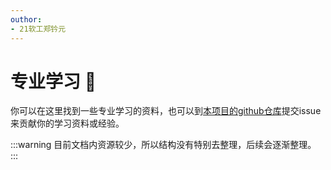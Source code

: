 ```yaml
---
outhor: 
- 21软工郑钤元
---
```

# 专业学习 :book:

你可以在这里找到一些专业学习的资料，也可以到[本项目的github仓库](https://github.com/SEUCXCS/cxcsknowbase)提交issue来贡献你的学习资料或经验。


:::warning
目前文档内资源较少，所以结构没有特别去整理，后续会逐渐整理。
:::
